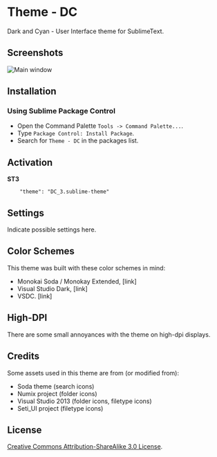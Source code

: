 # Theme - DC

Dark and Cyan - User Interface theme for SublimeText.

## Screenshots

![Main window](http://i.imgur.com/YKFpZPQ.png)

## Installation

### Using Sublime Package Control

- Open the Command Palette `Tools -> Command Palette...`.
- Type `Package Control: Install Package`.
- Search for `Theme - DC` in the packages list.

## Activation

**ST3**

```
    "theme": "DC_3.sublime-theme"
```

## Settings
Indicate possible settings here.

## Color Schemes
This theme was built with these color schemes in mind:

- Monokai Soda / Monokay Extended, [link]
- Visual Studio Dark, [link]
- VSDC. [link]

## High-DPI
There are some small annoyances with the theme on high-dpi displays.

## Credits
Some assets used in this theme are from (or modified from):

- Soda theme (search icons)
- Numix project (folder icons)
- Visual Studio 2013 (folder icons, filetype icons)
- Seti_UI project (filetype icons)

## License
[Creative Commons Attribution-ShareAlike 3.0 License](http://creativecommons.org/licenses/by-sa/3.0/).

